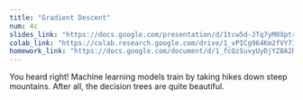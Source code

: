 ```yaml
---
title: "Gradient Descent"
num: 4c
slides_link: "https://docs.google.com/presentation/d/1tcw5d-JTq7yM0XptrTJWRim8jOps8RG71MUVo2rSR3k/"
colab_link: "https://colab.research.google.com/drive/1_vPICg964Km2fVY7IA85YsQoOv6elXjX"
homework_link: "https://docs.google.com/document/d/1_fcQzSuvyUyDjYZ8A2DN61tweyNfBRtlK4NJvcmhL6A"
---
```


You heard right! Machine learning models train by taking hikes down steep mountains. After all, the decision trees are quite beautiful.
